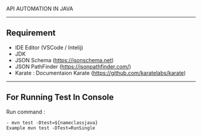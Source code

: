 API AUTOMATION IN JAVA
- - - - 

Requirement
-------

* IDE Editor (VSCode / Intelij)
* JDK
* JSON Schema (https://jsonschema.net)
* JSON PathFinder (https://jsonpathfinder.com/)
* Karate : Documentaion Karate (https://github.com/karatelabs/karate)
----------

 
## For Running Test In Console ##
Run command :

    - mvn test -Dtest=${nameclassjava} 
    Example mvn test -DTest=RunSingle
